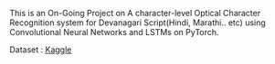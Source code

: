 This is an On-Going Project on A character-level Optical Character Recognition system for Devanagari Script(Hindi, Marathi.. etc)
using Convolutional Neural Networks and LSTMs on PyTorch.

Dataset : [Kaggle](https://www.kaggle.com/ashokpant/devanagari-character-dataset/version/1)
